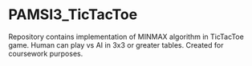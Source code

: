 # PAMSI3_TicTacToe

Repository contains implementation of MINMAX algorithm in TicTacToe game. Human can play vs AI in 3x3 or greater tables. Created for coursework purposes.
